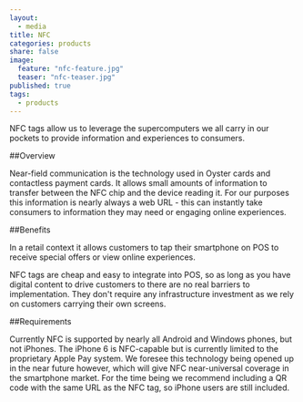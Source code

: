 ```yaml
---
layout: 
  - media
title: NFC
categories: products
share: false
image: 
  feature: "nfc-feature.jpg"
  teaser: "nfc-teaser.jpg"
published: true
tags: 
  - products
---
```


NFC tags allow us to leverage the supercomputers we all carry in our pockets to provide information and experiences to consumers.

##Overview

Near-field communication is the technology used in Oyster cards and contactless payment cards. It allows small amounts of information to transfer between the NFC chip and the device reading it. For our purposes this information is nearly always a web URL - this can instantly take consumers to information they may need or engaging online experiences.

##Benefits

In a retail context it allows customers to tap their smartphone on POS to receive special offers or view online experiences.

NFC tags are cheap and easy to integrate into POS, so as long as you have digital content to drive customers to there are no real barriers to implementation. They don't require any infrastructure investment as we rely on customers carrying their own screens.

##Requirements

Currently NFC is supported by nearly all Android and Windows phones, but not iPhones. The iPhone 6 is NFC-capable but is currently limited to the proprietary Apple Pay system. We foresee this technology being opened up in the near future however, which will give NFC near-universal coverage in the smartphone market. For the time being we recommend including a QR code with the same URL as the NFC tag, so iPhone users are still included.
